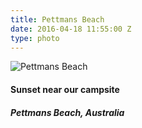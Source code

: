```yaml
---
title: Pettmans Beach
date: 2016-04-18 11:55:00 Z
type: photo
---
```


![Pettmans Beach](/uploads/pettmans-beach.jpg)

#### Sunset near our campsite
##### Pettmans Beach, Australia
